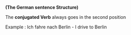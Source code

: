 **(The German sentence Structure)**


 The **conjugated Verb** always goes in the second position 

Example : 
Ich fahre nach Berlin -  I drive to Berlin 


